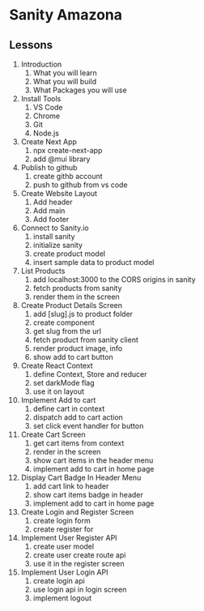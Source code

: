 # Sanity Amazona

## Lessons

1. Introduction
   1. What you will learn
   2. What you will build
   3. What Packages you will use
2. Install Tools
   1. VS Code
   2. Chrome
   3. Git
   4. Node.js
3. Create Next App
   1. npx create-next-app
   2. add @mui library
4. Publish to github
   1. create githb account
   2. push to github from vs code
5. Create Website Layout
   1. Add header
   2. Add main
   3. Add footer
6. Connect to Sanity.io
   1. install sanity
   2. initialize sanity
   3. create product model
   4. insert sample data to product model
7. List Products
   1. add localhost:3000 to the CORS origins in sanity
   2. fetch products from sanity
   3. render them in the screen
8. Create Product Details Screen
   1. add [slug].js to product folder
   2. create component
   3. get slug from the url
   4. fetch product from sanity client
   5. render product image, info
   6. show add to cart button
9. Create React Context
   1. define Context, Store and reducer
   2. set darkMode flag
   3. use it on layout
10. Implement Add to cart
    1. define cart in context
    2. dispatch add to cart action
    3. set click event handler for button
11. Create Cart Screen
    1. get cart items from context
    2. render in the screen
    3. show cart items in the header menu
    4. implement add to cart in home page
12. Display Cart Badge In Header Menu
    1. add cart link to header
    2. show cart items badge in header
    3. implement add to cart in home page
13. Create Login and Register Screen
    1. create login form
    2. create register for
14. Implement User Register API
    1. create user model
    2. create user create route api
    3. use it in the register screen
15. Implement User Login API
    1. create login api
    2. use login api in login screen
    3. implement logout
